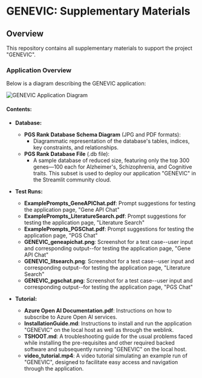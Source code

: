 # GENEVIC: Supplementary Materials

## Overview
This repository contains all supplementary materials to support the project "GENEVIC".
### Application Overview

Below is a diagram describing the GENEVIC application:

![GENEVIC Application Diagram](GraphicalAbstract.png)

#### Contents:

- **Database:**
  - **PGS Rank Database Schema Diagram** (JPG and PDF formats): 
    - Diagrammatic representation of the database's tables, indices, key constraints, and relationships.
  - **PGS Rank Database File** (.db file): 
    - A sample database of reduced size, featuring only the top 300 genes—100 each for Alzheimer's, Schizophrenia, and Cognitive traits. This subset is used to deploy our application "GENEVIC" in the Streamlit community cloud.

- **Test Runs:**  
  - **ExamplePrompts_GeneAPIChat.pdf**: Prompt suggestions for testing the application page, "Gene API Chat"
  - **ExamplePrompts_LiteratureSearch.pdf**: Prompt suggestions for testing the application page, "Literature Search"
  - **ExamplePrompts_PGSChat.pdf**: Prompt suggestions for testing the application page, "PGS Chat"
  - **GENEVIC_geneapichat.png**: Screenshot for a test case--user input and corresponding output--for testing the application page, "Gene API Chat"
  - **GENEVIC_litsearch.png**: Screenshot for a test case--user input and corresponding output--for testing the application page, "Literature Search"
  - **GENEVIC_pgschat.png**: Screenshot for a test case--user input and corresponding output--for testing the application page, "PGS Chat"
    
- **Tutorial:**  
  - **Azure Open AI Documentation.pdf**: Instructions on how to subscribe to Azure Open AI services.
  - **InstallationGuide.md**: Instructions to install and run the application "GENEVIC" on the local host as well as through the weblink.
  - **TSHOOT.md**: A troubleshooting guide for the usual problems faced while installing the pre-requisites and other required backed software and subsequently running "GENEVIC" on the local host.
  - **video_tutorial.mp4**: A video tutorial simulating an example run of "GENEVIC", designed to facilitate easy access and navigation through the application.

